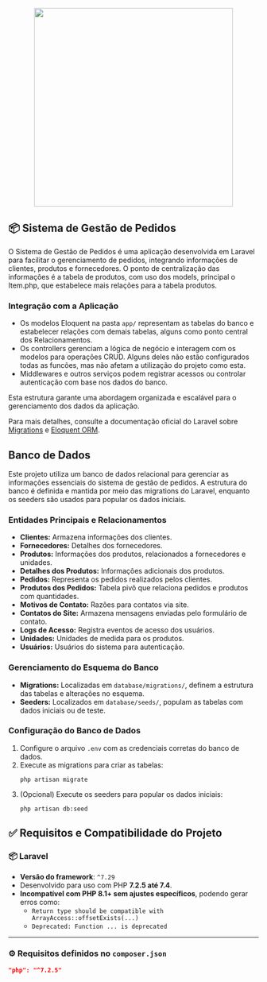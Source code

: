 <p align="center"><img src="https://res.cloudinary.com/dtfbvvkyp/image/upload/v1566331377/laravel-logolockup-cmyk-red.svg" width="400"></p>

## 📦 Sistema de Gestão de Pedidos
O Sistema de Gestão de Pedidos é uma aplicação desenvolvida em Laravel para facilitar o gerenciamento de pedidos, integrando informações de clientes, produtos e fornecedores. O ponto de centralização das informações é a tabela de produtos, com uso dos models, principal o Item.php, que estabelece mais relações para a tabela produtos.

### Integração com a Aplicação

- Os modelos Eloquent na pasta `app/` representam as tabelas do banco e estabelecer relações com demais tabelas, alguns como ponto central dos Relacionamentos. 
- Os controllers gerenciam a lógica de negócio e interagem com os modelos para operações CRUD. Alguns deles não estão configurados todas as funcões, mas não afetam a utilização do projeto como esta.
- Middlewares e outros serviços podem registrar acessos ou controlar autenticação com base nos dados do banco.

Esta estrutura garante uma abordagem organizada e escalável para o gerenciamento dos dados da aplicação.

Para mais detalhes, consulte a documentação oficial do Laravel sobre [Migrations](https://laravel.com/docs/migrations) e [Eloquent ORM](https://laravel.com/docs/eloquent).

## Banco de Dados

Este projeto utiliza um banco de dados relacional para gerenciar as informações essenciais do sistema de gestão de pedidos. A estrutura do banco é definida e mantida por meio das migrations do Laravel, enquanto os seeders são usados para popular os dados iniciais.

### Entidades Principais e Relacionamentos

- **Clientes:** Armazena informações dos clientes.
- **Fornecedores:** Detalhes dos fornecedores.
- **Produtos:** Informações dos produtos, relacionados a fornecedores e unidades.
- **Detalhes dos Produtos:** Informações adicionais dos produtos.
- **Pedidos:** Representa os pedidos realizados pelos clientes.
- **Produtos dos Pedidos:** Tabela pivô que relaciona pedidos e produtos com quantidades.
- **Motivos de Contato:** Razões para contatos via site.
- **Contatos do Site:** Armazena mensagens enviadas pelo formulário de contato.
- **Logs de Acesso:** Registra eventos de acesso dos usuários.
- **Unidades:** Unidades de medida para os produtos.
- **Usuários:** Usuários do sistema para autenticação.

### Gerenciamento do Esquema do Banco

- **Migrations:** Localizadas em `database/migrations/`, definem a estrutura das tabelas e alterações no esquema.
- **Seeders:** Localizados em `database/seeds/`, populam as tabelas com dados iniciais ou de teste.

### Configuração do Banco de Dados

1. Configure o arquivo `.env` com as credenciais corretas do banco de dados.
2. Execute as migrations para criar as tabelas:
   ```
   php artisan migrate
   ```
3. (Opcional) Execute os seeders para popular os dados iniciais:
   ```
   php artisan db:seed
   ```
## ✅ Requisitos e Compatibilidade do Projeto

### 📦 Laravel

- **Versão do framework**: `^7.29`
- Desenvolvido para uso com PHP **7.2.5 até 7.4**.
- **Incompatível com PHP 8.1+ sem ajustes específicos**, podendo gerar erros como:
  - `Return type should be compatible with ArrayAccess::offsetExists(...)`
  - `Deprecated: Function ... is deprecated`

---

### ⚙️ Requisitos definidos no `composer.json`

```json
"php": "^7.2.5"

